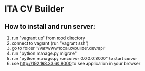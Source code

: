 ITA CV Builder
==========

How to install and run server:
----------
1. run "vagrant up" from rood directory
2. connect to vagrant (run "vagrant ssh")
3. go to folder "/var/www/local.cvbuilder.dev/api"
4. run "python manage.py migrate"
5. run "python manage.py runserver 0.0.0.0:8000" to start server
6. use http://192.168.33.60:8000 to see application in your browser
